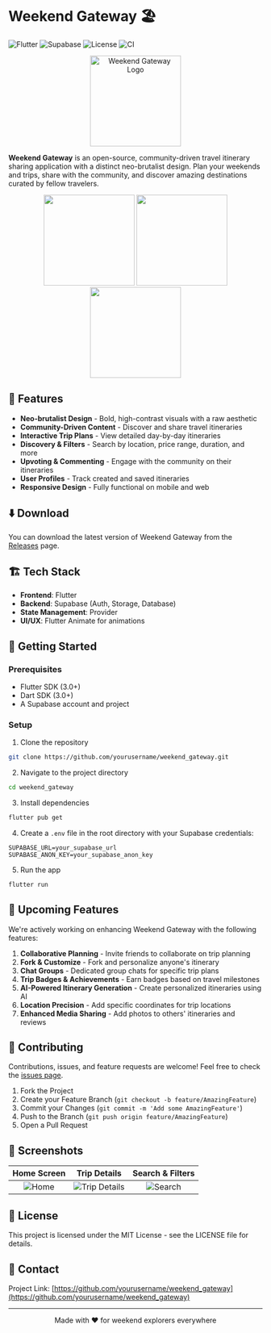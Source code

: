# Weekend Gateway 🏖️

![Flutter](https://img.shields.io/badge/Flutter-3.0+-02569B?style=flat&logo=flutter)
![Supabase](https://img.shields.io/badge/Supabase-Backend-3ECF8E?style=flat&logo=supabase)
![License](https://img.shields.io/badge/License-MIT-blue.svg)
![CI](https://github.com/yourusername/weekend_gateway/workflows/CI/badge.svg)

<p align="center">
  <img src="assets/images/logo.png" alt="Weekend Gateway Logo" width="180" />
</p>

**Weekend Gateway** is an open-source, community-driven travel itinerary sharing application with a distinct neo-brutalist design. Plan your weekends and trips, share with the community, and discover amazing destinations curated by fellow travelers.

<p align="center">
  <img src="screenshots/screenshot1.png" width="180" />
  <img src="screenshots/screenshot2.png" width="180" />
  <img src="screenshots/screenshot3.png" width="180" />
</p>

## 🚀 Features

- **Neo-brutalist Design** - Bold, high-contrast visuals with a raw aesthetic
- **Community-Driven Content** - Discover and share travel itineraries
- **Interactive Trip Plans** - View detailed day-by-day itineraries
- **Discovery & Filters** - Search by location, price range, duration, and more
- **Upvoting & Commenting** - Engage with the community on their itineraries
- **User Profiles** - Track created and saved itineraries
- **Responsive Design** - Fully functional on mobile and web

## ⬇️ Download

You can download the latest version of Weekend Gateway from the [Releases](https://github.com/yourusername/weekend_gateway/releases) page.

## 🏗️ Tech Stack

- **Frontend**: Flutter
- **Backend**: Supabase (Auth, Storage, Database)
- **State Management**: Provider
- **UI/UX**: Flutter Animate for animations

## 📝 Getting Started

### Prerequisites

- Flutter SDK (3.0+)
- Dart SDK (3.0+)
- A Supabase account and project

### Setup

1. Clone the repository
```bash
git clone https://github.com/yourusername/weekend_gateway.git
```

2. Navigate to the project directory
```bash
cd weekend_gateway
```

3. Install dependencies
```bash
flutter pub get
```

4. Create a `.env` file in the root directory with your Supabase credentials:
```
SUPABASE_URL=your_supabase_url
SUPABASE_ANON_KEY=your_supabase_anon_key
```

5. Run the app
```bash
flutter run
```

## 🔮 Upcoming Features

We're actively working on enhancing Weekend Gateway with the following features:

1. **Collaborative Planning** - Invite friends to collaborate on trip planning
2. **Fork & Customize** - Fork and personalize anyone's itinerary
3. **Chat Groups** - Dedicated group chats for specific trip plans
4. **Trip Badges & Achievements** - Earn badges based on travel milestones
5. **AI-Powered Itinerary Generation** - Create personalized itineraries using AI
6. **Location Precision** - Add specific coordinates for trip locations
7. **Enhanced Media Sharing** - Add photos to others' itineraries and reviews

## 🤝 Contributing

Contributions, issues, and feature requests are welcome! Feel free to check the [issues page](https://github.com/yourusername/weekend_gateway/issues).

1. Fork the Project
2. Create your Feature Branch (`git checkout -b feature/AmazingFeature`)
3. Commit your Changes (`git commit -m 'Add some AmazingFeature'`)
4. Push to the Branch (`git push origin feature/AmazingFeature`)
5. Open a Pull Request

## 📱 Screenshots

| Home Screen | Trip Details | Search & Filters |
| :---: | :---: | :---: |
| ![Home](screenshots/home.png) | ![Trip Details](screenshots/details.png) | ![Search](screenshots/search.png) |

## 📄 License

This project is licensed under the MIT License - see the LICENSE file for details.

## 📧 Contact

Project Link: [https://github.com/yourusername/weekend_gateway](https://github.com/yourusername/weekend_gateway)

---

<p align="center">Made with ❤️ for weekend explorers everywhere</p>
